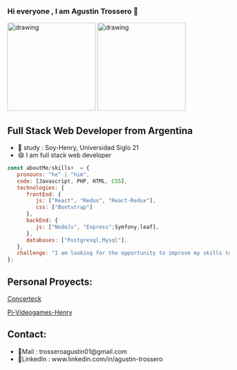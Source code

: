 ### Hi everyone , I am Agustin Trossero 👋
<img src="https://user-images.githubusercontent.com/97963783/179615883-4fa19550-c43a-4e05-963d-6874101c882c.jpeg" alt="drawing" width="200"/>

<img src="https://media2.giphy.com/media/bAQH7WXKqtIBrPs7sR/giphy.gif" alt="drawing" width="200" >

## Full Stack Web Developer from Argentina 

<ul>
   <li>🔭 study : Soy-Henry, Universidad Siglo 21</li>
   <li>😄 I am full stack web developer</li>
</ul>

```javascript
const aboutMe/skills⚡  = {
   pronouns: "he" | "him",
   code: [Javascript, PHP, HTML, CSS],
   technologies: {
      frontEnd: {
         js: ["React", "Redux", "React-Redux"],
         css: ["Bootstrap"]
      },
      backEnd: {
         js: ["NodeJs", "Express";Symfony,leaf],
      },
      databases: ["Postgresql,Mysql"],
   },
   challenge: "I am looking for the opportunity to improve my skills to the next level.",
};
```

## Personal Proyects:
[Concerteck](https://concer-teck-front-end.vercel.app/)

[Pi-Videogames-Henry](https://github.com/TrosseroAgustin01/FT-MASTER-PI-VideoGames)


## Contact:
<ul>
   <li>🌱Mail : trosseroagustin01@gmail.com </li>
   <li>🌱LinkedIn : www.linkedin.com/in/agustin-trossero</li>
</ul>

<!--
**TrosseroAgustin01/TrosseroAgustin01** is a ✨ _special_ ✨ repository because its `README.md` (this file) appears on your GitHub profile.

Here are some ideas to get you started:

- 🔭 I’m currently working on ...
- 🌱 I’m currently learning ...
- 👯 I’m looking to collaborate on ...
- 🤔 I’m looking for help with ...
- 💬 Ask me about ...
- 📫 How to reach me: ...
- 😄 Pronouns: ...
- ⚡ Fun fact: ...
-->
